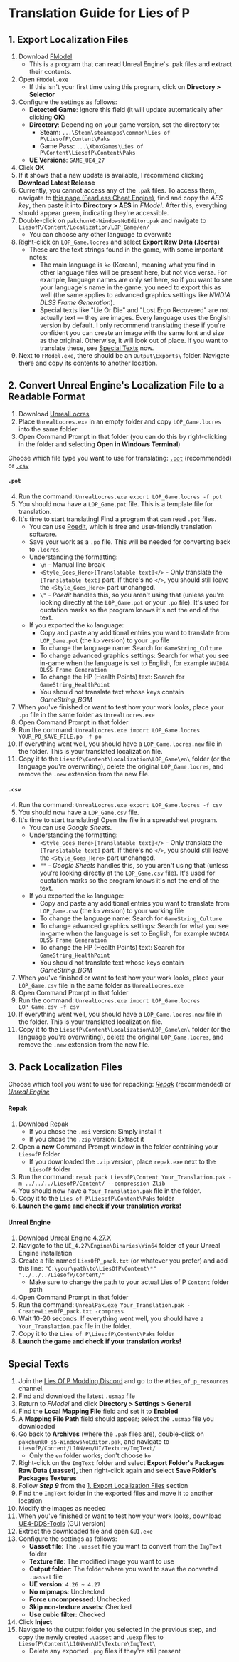 # Translation Guide for Lies of P

## 1. Export Localization Files

1. Download [FModel](https://fmodel.app/)
	- This is a program that can read Unreal Engine's .pak files and extract their contents.
2. Open `FModel.exe`
	- If this isn't your first time using this program, click on **Directory > Selector**
3. Configure the settings as follows:
	- **Detected Game**: Ignore this field (it will update automatically after clicking **OK**)
	- **Directory**: Depending on your game version, set the directory to:
		- Steam: `...\Steam\steamapps\common\Lies of P\LiesofP\Content\Paks`
		- Game Pass: `...\XboxGames\Lies of P\Content\LiesofP\Content\Paks`
	- **UE Versions**: `GAME_UE4_27`
4. Click **OK**
5. If it shows that a new update is available, I recommend clicking **Download Latest Release**
6. Currently, you cannot access any of the `.pak` files. To access them, navigate to [this page (FearLess Cheat Engine)](https://fearlessrevolution.com/viewtopic.php?t=25815#:~:text=Directory%20>%20AES), find and copy the *AES key*, then paste it into **Directory > AES** in *FModel*. After this, everything should appear green, indicating they're accessible.
7. Double-click on `pakchunk0-WindowsNoEditor.pak` and navigate to `LiesofP/Content/Localization/LOP_Game/en/`
	- You can choose any other language to overwrite
8. Right-click on `LOP_Game.locres` and select **Export Raw Data (.locres)**
	- These are the text strings found in the game, with some important notes:
		- The main language is `ko` (Korean), meaning what you find in other language files will be present here, but not vice versa. For example, language names are only set here, so if you want to see your language's name in the game, you need to export this as well (the same applies to advanced graphics settings like *NVIDIA DLSS Frame Generation*).
		- Special texts like "Lie Or Die" and "Lost Ergo Recovered" are not actually text — they are images. Every language uses the English version by default. I only recommend translating these if you're confident you can create an image with the same font and size as the original. Otherwise, it will look out of place. If you want to translate these, see [Special Texts](#special-texts) now.
9. Next to `FModel.exe`, there should be an `Output\Exports\` folder. Navigate there and copy its contents to another location.

## 2. Convert Unreal Engine's Localization File to a Readable Format

1. Download [UnrealLocres](https://github.com/akintos/UnrealLocres/releases/latest)
2. Place `UnrealLocres.exe` in an empty folder and copy `LOP_Game.locres` into the same folder
3. Open Command Prompt in that folder (you can do this by right-clicking in the folder and selecting **Open in Windows Terminal**)

Choose which file type you want to use for translating: [`.pot`](#pot) (recommended) or [`.csv`](#csv)

#### `.pot`
4. Run the command: `UnrealLocres.exe export LOP_Game.locres -f pot`
5. You should now have a `LOP_Game.pot` file. This is a template file for translation.
6. It's time to start translating! Find a program that can read `.pot` files.
	- You can use [Poedit](https://poedit.net/), which is free and user-friendly translation software.
	- Save your work as a `.po` file. This will be needed for converting back to `.locres`.
	- Understanding the formatting:
		- `\n` - Manual line break
		- `<Style_Goes_Here>[Translatable text]</>` - Only translate the `[Translatable text]` part. If there's no `</>`, you should still leave the `<Style_Goes_Here>` part unchanged.
		- `\"` - *Poedit* handles this, so you aren't using that (unless you're looking directly at the `LOP_Game.pot` or your `.po` file). It's used for quotation marks so the program knows it's not the end of the text.
	- If you exported the `ko` language:
		- Copy and paste any additional entries you want to translate from `LOP_Game.pot` (the `ko` version) to your `.po` file
		- To change the language name: Search for `GameString_Culture`
		- To change advanced graphics settings: Search for what you see in-game when the language is set to English, for example `NVIDIA DLSS Frame Generation`
		- To change the HP (Health Points) text: Search for `GameString_HealthPoint`
		- You should not translate text whose keys contain *GameString_BGM*
7. When you've finished or want to test how your work looks, place your `.po` file in the same folder as `UnrealLocres.exe`
8. Open Command Prompt in that folder
9. Run the command: `UnrealLocres.exe import LOP_Game.locres YOUR_PO_SAVE_FILE.po -f po`
10. If everything went well, you should have a `LOP_Game.locres.new` file in the folder. This is your translated localization file.
11. Copy it to the `LiesofP\Content\Localization\LOP_Game\en\` folder (or the language you're overwriting), delete the original `LOP_Game.locres`, and remove the `.new` extension from the new file.

#### `.csv`
4. Run the command: `UnrealLocres.exe export LOP_Game.locres -f csv`
5. You should now have a `LOP_Game.csv` file.
6. It's time to start translating! Open the file in a spreadsheet program.
	- You can use *Google Sheets*.
	- Understanding the formatting:
		- `<Style_Goes_Here>[Translatable text]</>` - Only translate the `[Translatable text]` part. If there's no `</>`, you should still leave the `<Style_Goes_Here>` part unchanged.
		- `""` - *Google Sheets* handles this, so you aren't using that (unless you're looking directly at the `LOP_Game.csv` file). It's used for quotation marks so the program knows it's not the end of the text.
	- If you exported the `ko` language:
		- Copy and paste any additional entries you want to translate from `LOP_Game.csv` (the `ko` version) to your working file
		- To change the language name: Search for `GameString_Culture`
		- To change advanced graphics settings: Search for what you see in-game when the language is set to English, for example `NVIDIA DLSS Frame Generation`
		- To change the HP (Health Points) text: Search for `GameString_HealthPoint`
		- You should not translate text whose keys contain *GameString_BGM*
7. When you've finished or want to test how your work looks, place your `LOP_Game.csv` file in the same folder as `UnrealLocres.exe`
8. Open Command Prompt in that folder
9. Run the command: `UnrealLocres.exe import LOP_Game.locres LOP_Game.csv -f csv`
10. If everything went well, you should have a `LOP_Game.locres.new` file in the folder. This is your translated localization file.
11. Copy it to the `LiesofP\Content\Localization\LOP_Game\en\` folder (or the language you're overwriting), delete the original `LOP_Game.locres`, and remove the `.new` extension from the new file.

## 3. Pack Localization Files

Choose which tool you want to use for repacking: [*Repak*](#repak) (recommended) or [*Unreal Engine*](#unreal-engine)

#### Repak

1. Download [Repak](https://github.com/trumank/repak/releases/latest)
	- If you chose the `.msi` version: Simply install it
	- If you chose the `.zip` version: Extract it
2. Open a **new** Command Prompt window in the folder containing your `LiesofP` folder
	- If you downloaded the `.zip` version, place `repak.exe` next to the `LiesofP` folder
3. Run the command: `repak pack LiesofP\Content Your_Translation.pak -m ../../../LiesofP/Content/ --compression Zlib`
4. You should now have a `Your_Translation.pak` file in the folder.
5. Copy it to the `Lies of P\LiesofP\Content\Paks` folder
6. **Launch the game and check if your translation works!**

#### Unreal Engine

1. Download [Unreal Engine 4.27.X](https://www.unrealengine.com/en-US/download)
2. Navigate to the `UE_4.27\Engine\Binaries\Win64` folder of your Unreal Engine installation
3. Create a file named `LiesOfP_pack.txt` (or whatever you prefer) and add this line: `"C:\your\path\to\LiesOfP\Content\*" "../../../LiesofP/Content/"`
	- Make sure to change the path to your actual Lies of P `Content` folder path
4. Open Command Prompt in that folder
5. Run the command: `UnrealPak.exe Your_Translation.pak -Create=LiesOfP_pack.txt -compress`
6. Wait 10-20 seconds. If everything went well, you should have a `Your_Translation.pak` file in the folder.
7. Copy it to the `Lies of P\LiesofP\Content\Paks` folder
8. **Launch the game and check if your translation works!**

## Special Texts
1. Join the [Lies Of P Modding Discord](https://discord.gg/UWK9XJ9xSZ) and go to the `#lies_of_p_resources` channel.
2. Find and download the latest `.usmap` file
3. Return to *FModel* and click **Directory > Settings > General**
4. Find the **Local Mapping File** field and set it to **Enabled**
5. A **Mapping File Path** field should appear; select the `.usmap` file you downloaded
6. Go back to **Archives** (where the `.pak` files are), double-click on `pakchunk0_s5-WindowsNoEditor.pak`, and navigate to `LiesofP/Content/L10N/en/UI/Texture/ImgText/`
	- Only the `en` folder works; don't choose `ko`
7. Right-click on the `ImgText` folder and select **Export Folder's Packages Raw Data (.uasset)**, then right-click again and select **Save Folder's Packages Textures**
8. Follow ***Step 9*** from the [1. Export Localization Files](#1-export-localization-files) section
9. Find the `ImgText` folder in the exported files and move it to another location
10. Modify the images as needed
11. When you've finished or want to test how your work looks, download [UE4-DDS-Tools](https://github.com/matyalatte/UE4-DDS-Tools/releases/latest) (GUI version)
12. Extract the downloaded file and open `GUI.exe`
13. Configure the settings as follows:
	- **Uasset file**: The `.uasset` file you want to convert from the `ImgText` folder
	- **Texture file**: The modified image you want to use
	- **Output folder**: The folder where you want to save the converted `.uasset` file
	- **UE version**: `4.26 ~ 4.27`
	- **No mipmaps**: Unchecked
	- **Force uncompressed**: Unchecked
	- **Skip non-texture assets**: Checked
	- **Use cubic filter**: Checked
14. Click **Inject**
15. Navigate to the output folder you selected in the previous step, and copy the newly created `.uasset` and `.uexp` files to `LiesofP\Content\L10N\en\UI\Texture\ImgText\`
	- Delete any exported `.png` files if they're still present